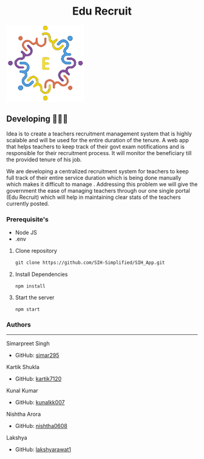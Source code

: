 <h1 style="text-align:center;">Edu Recruit</h1>

<img src="https://github.com/SIH-Simplified/SIH_App/blob/main/my_app/public/images/logo%20(1).png" style="margin: 0 auto;" alt="Edu Recruter"/>

## Developing 🧑🏻‍💻

Idea is to create a teachers recruitment management system that is highly scalable and will be used for the entire duration of the tenure. A web app that helps teachers to keep track of their govt exam notifications and is responsible for their recruitment process. It will monitor the beneficiary till the provided tenure of his job.

We are developing a centralized recruitment system for teachers to keep full track of their entire service duration which is being done manually which makes it difficult to manage . Addressing this problem we will give the government the ease of managing teachers through our one single portal (Edu Recruit) which will help in maintaining clear stats of the teachers currently posted.

### Prerequisite's

- Node JS
- .env

1. Clone repository
   ```md
   git clone https://github.com/SIH-Simplified/SIH_App.git
   ```
2. Install Dependencies
   ```Node JS
   npm install
   ```
3. Start the server
   ```
   npm start
   ```

### Authors

---

Simarpreet Singh

- GitHub: [simar295](https://github.com/simar295)

Kartik Shukla

- GitHub: [kartik7120](https://github.com/kartik7120)

Kunal Kumar

- GitHub: [kunalkk007](https://github.com/kunalkk007)

Nishtha Arora

- GitHub: [nishtha0608](https://github.com/nishtha0608)

Lakshya

- GitHub: [lakshyarawat1](https://github.com/lakshyarawat1)
